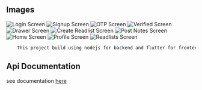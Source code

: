 ## Images
![Login Screen](./login.jpg)
![Signup Screen](./signup.jpg)
![OTP Screen](./otp.jpg)
![Verified Screen](./login.jpg)
![Drawer Screen](./drawer.jpg)
![Create Readlist Screen](./create_readlist.jpg)
![Post Notes Screen](./create_notes.jpg)
![Home Screen](./home_with_post.jpg)
![Profile Screen](./profile.jpg)
![Readlists Screen](./readlists.jpg)

```bash 
    This project build using nodejs for backend and flutter for frontend
```

## Api Documentation
see documentation [here](https://documenter.getpostman.com/view/11583515/UzQvsQjs)